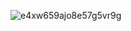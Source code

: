 ![e4xw659ajo8e57g5vr9g](https://github.com/user-attachments/assets/51489ba6-68a9-47ed-be8d-4d7fd1842728)
